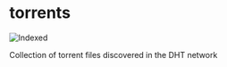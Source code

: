 torrents 
========
![Indexed](https://img.shields.io/badge/indexed-119347-blue)

Collection of torrent files discovered in the DHT network
